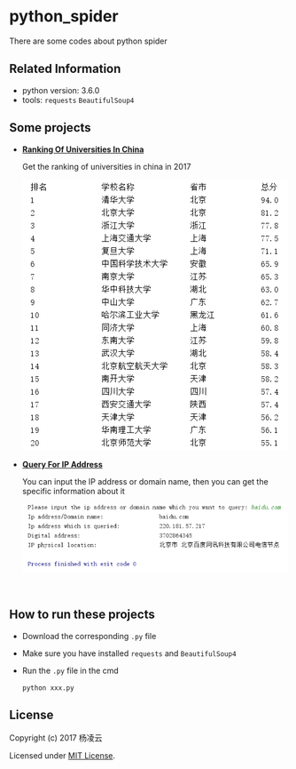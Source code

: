 # python_spider
There are some codes about python spider

## Related Information

- python version: 3.6.0
- tools: `requests` `BeautifulSoup4`

## Some projects

- [**Ranking Of Universities In China**](https://github.com/mental2008/python_spider/blob/master/RankingOfUniversitiesInChina/ranking.py)

   Get the ranking of universities in china in 2017

   ![example](RankingOfUniversitiesInChina\example.png)

- [**Query For IP Address**](https://github.com/mental2008/python_spider/blob/master/QueryForIPAddress/query.py)

   You can input the IP address or domain name, then you can get the specific information about it

   ![example](QueryForIPAddress\example.png)

   ​

## How to run these projects

- Download the corresponding `.py` file

- Make sure you have installed `requests` and `BeautifulSoup4`

- Run the `.py` file in the cmd

  ```
  python xxx.py
  ```

## License

Copyright (c) 2017 杨凌云

Licensed under [MIT License](https://mit-license.org/).



